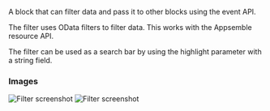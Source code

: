 A block that can filter data and pass it to other blocks using the event API.

The filter uses OData filters to filter data. This works with the Appsemble resource API.

The filter can be used as a search bar by using the highlight parameter with a string field.

### Images

![Filter screenshot](https://gitlab.com/appsemble/appsemble/-/raw/0.30.14-test.1/config/assets/filter.png)
![Filter screenshot](https://gitlab.com/appsemble/appsemble/-/raw/0.30.14-test.1/config/assets/filter-search-bar.png)
